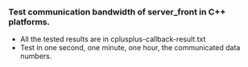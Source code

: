 ### Test communication bandwidth of server_front in C++ platforms.
* All the tested results are in cplusplus-callback-result.txt
* Test in one second, one minute, one hour, the communicated data numbers.